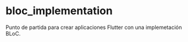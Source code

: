 # bloc_implementation

Punto de partida para crear aplicaciones Flutter con una implemetación BLoC.
